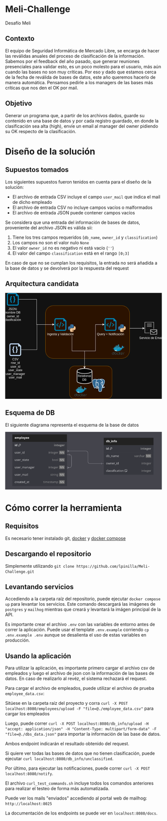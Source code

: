# Meli-Challenge

Desafío Meli

## Contexto

El equipo de Seguridad Informática de Mercado Libre, se encarga de hacer las reválidas anuales del proceso
de clasificación de la información. Sabemos por el feedback del año pasado, que generar reuniones
presenciales para validar esto, es un poco molesto para el usuario, más aún cuando las bases no son muy
críticas. Por eso y dado que estamos cerca de la fecha de reválida de bases de datos, este año queremos
hacerlo de manera automática. Pensamos pedirle a los managers de las bases más críticas que nos den el
OK por mail.

## Objetivo

Generar un programa que, a partir de los archivos dados, guarde su contenido en una base de datos y por
cada registro guardado, en donde la clasificación sea alta (high), envíe un email al manager del owner
pidiendo su OK respecto de la clasificación.

# Diseño de la solución

## Supuestos tomados

Los siguientes supuestos fueron tenidos en cuenta para el diseño de la solución:

- El archivo de entrada CSV incluye el campo `user_mail` que indica el mail de dicho empleado
- El archivo de entrada CSV no incluye campos vacíos o malformados
- El archivo de entrada JSON puede contener campos vacíos

Se considera que una entrada del información de bases de datos, proveniente del archivo JSON es válida sii:

1. Tiene los tres campos requeridos (`db_name`, `owner_id` y `classification`)
2. Los campos no son el valor nulo `None`
3. El valor `owner_id` no es negativo ni está vacío (`''`)
4. El valor del campo `classification` está en el rango `[0;3]`

En caso de que no se cumplan los requisitos, la entrada no será añadida a la base de datos y se devolverá por la respuesta del request

## Arquitectura candidata

![](draft_diagrama_solucion.png)

## Esquema de DB

El siguiente diagrama representa el esquema de la base de datos

![](db_schema.png)

# Cómo correr la herramienta

## Requisitos

Es necesario tener instalado git, [docker](https://www.docker.com/) y [docker compose](https://docs.docker.com/compose/)

## Descargando el repositorio

Simplemente utilizando `git clone https://github.com/lpinilla/Meli-Challenge.git`

## Levantando servicios

Accediendo a la carpeta raíz del repositorio, puede ejecutar `docker compose up` para levantar los servicios. Este comando descargará las imágenes de
`postgres` y `mailhog` mientras que creará y levantará la imágen principal de la API.

Es importante crear el archivo `.env` con las variables de entorno antes de correr la aplicación. Puede usar el template `.env.example` corriendo `cp
.env.example .env` aunque se desalienta el uso de estas variables en producción.

## Usando la aplicación

Para utilizar la aplicación, es importante primero cargar el archivo csv de empleados y luego el archivo de json con la información de las bases de datos. En caso de realizarlo al revéz, el sistema rechazará el request.

Para cargar el archivo de empleados, puede utilizar el archivo de prueba `employee_data.csv`:

Sitúese en la carpeta raíz del proyecto y corra `curl -X POST localhost:8080/employees/upload -F "file=@./employee_data.csv"` para cargar los empleados

Luego, puede correr `curl -X POST localhost:8080/db_info/upload -H "accept: application/json" -H "Content-Type: multipart/form-data" -F "file=@./dbs_data.json"` para importar la información de las base de datos.

Ambos endpoint indicarán el resultado obtenido del request.

Si quiere ver todas las bases de datos que no tienen clasificación, puede ejecutar `curl localhost:8080/db_info/unclassified`.

Por último, para ejecutar las notificaciones, puede correr `curl -X POST localhost:8080/notify`.

El archivo `curl_test_commands.sh` incluye todos los comandos anteriores para realizar el testeo de forma más automatizada.

Puede ver los mails "enviados" accediendo al portal web de mailhog: `http://localhost:8025`

La documentación de los endpoints se puede ver en `localhost:8080/docs`.
